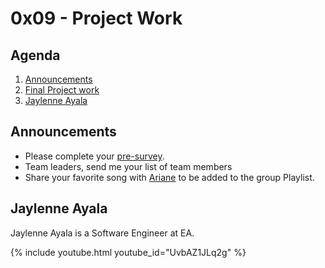 # 0x09 - Project Work

## Agenda

1. [Announcements](#announcements)
1. [Final Project work](../0x0A/)
1. [Jaylenne Ayala](#jaylenne-ayala)

## Announcements

* Please complete your [pre-survey][survey].
* Team leaders, send me your list of team members
* Share your favorite song with [Ariane][ariane] to be added to the group Playlist.

## Jaylenne Ayala

Jaylenne Ayala is a Software Engineer at EA.

{% include youtube.html youtube_id="UvbAZ1JLq2g" %}

[ariane]: https://codechica-plus-plus.slack.com/archives/D02EU5YP3NU
[survey]: https://forms.gle/9qCzvmfpA2Sjes678
